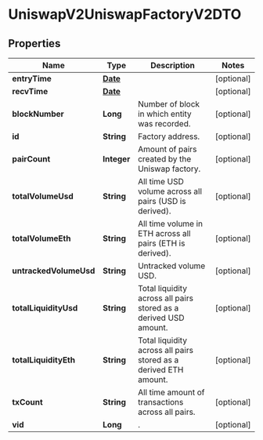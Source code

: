 

# UniswapV2UniswapFactoryV2DTO

## Properties

Name | Type | Description | Notes
------------ | ------------- | ------------- | -------------
**entryTime** | [**Date**](Date.md) |  |  [optional]
**recvTime** | [**Date**](Date.md) |  |  [optional]
**blockNumber** | **Long** | Number of block in which entity was recorded. |  [optional]
**id** | **String** | Factory address. |  [optional]
**pairCount** | **Integer** | Amount of pairs created by the Uniswap factory. |  [optional]
**totalVolumeUsd** | **String** | All time USD volume across all pairs (USD is derived). |  [optional]
**totalVolumeEth** | **String** | All time volume in ETH across all pairs (ETH is derived). |  [optional]
**untrackedVolumeUsd** | **String** | Untracked volume USD. |  [optional]
**totalLiquidityUsd** | **String** | Total liquidity across all pairs stored as a derived USD amount. |  [optional]
**totalLiquidityEth** | **String** | Total liquidity across all pairs stored as a derived ETH amount. |  [optional]
**txCount** | **String** | All time amount of transactions across all pairs. |  [optional]
**vid** | **Long** | . |  [optional]





